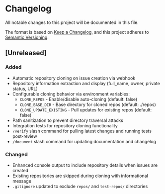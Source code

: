 # Changelog

All notable changes to this project will be documented in this file.

The format is based on [Keep a Changelog](https://keepachangelog.com/en/1.0.0/),
and this project adheres to [Semantic Versioning](https://semver.org/spec/v2.0.0.html).

## [Unreleased]

### Added
- Automatic repository cloning on issue creation via webhook
- Repository information extraction and display (full_name, owner, private status, URL)
- Configurable cloning behavior via environment variables:
  - `CLONE_REPOS` - Enable/disable auto-cloning (default: false)
  - `CLONE_BASE_DIR` - Base directory for cloned repos (default: ./repos)
  - `CLONE_UPDATE_EXISTING` - Pull updates for existing repos (default: false)
- Path sanitization to prevent directory traversal attacks
- Integration tests for repository cloning functionality
- `/verify` slash command for pulling latest changes and running tests post-review
- `/document` slash command for updating documentation and changelog

### Changed
- Enhanced console output to include repository details when issues are created
- Existing repositories are skipped during cloning with informational message
- `.gitignore` updated to exclude `repos/` and `test-repos/` directories
